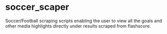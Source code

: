 # soccer_scaper
Soccer/Football scraping scripts enabling the user to view all the goals and other media highlights directly under results scraped from flashscore.
